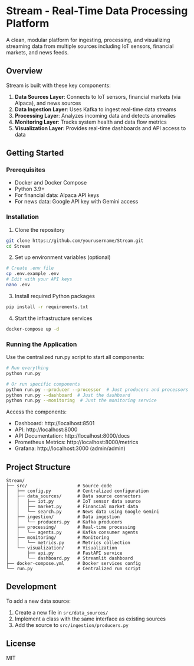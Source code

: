 # Stream - Real-Time Data Processing Platform

A clean, modular platform for ingesting, processing, and visualizing streaming data from multiple sources including IoT sensors, financial markets, and news feeds.

## Overview

Stream is built with these key components:

1. **Data Sources Layer**: Connects to IoT sensors, financial markets (via Alpaca), and news sources
2. **Data Ingestion Layer**: Uses Kafka to ingest real-time data streams
3. **Processing Layer**: Analyzes incoming data and detects anomalies
4. **Monitoring Layer**: Tracks system health and data flow metrics
5. **Visualization Layer**: Provides real-time dashboards and API access to data

## Getting Started

### Prerequisites

- Docker and Docker Compose
- Python 3.9+
- For financial data: Alpaca API keys
- For news data: Google API key with Gemini access

### Installation

1. Clone the repository
```bash
git clone https://github.com/yourusername/Stream.git
cd Stream
```

2. Set up environment variables (optional)
```bash
# Create .env file
cp .env.example .env
# Edit with your API keys
nano .env
```

3. Install required Python packages
```bash
pip install -r requirements.txt
```

4. Start the infrastructure services
```bash
docker-compose up -d
```

### Running the Application

Use the centralized run.py script to start all components:

```bash
# Run everything
python run.py

# Or run specific components
python run.py --producer --processor  # Just producers and processors
python run.py --dashboard  # Just the dashboard
python run.py --monitoring  # Just the monitoring service
```

Access the components:
- Dashboard: http://localhost:8501
- API: http://localhost:8000
- API Documentation: http://localhost:8000/docs
- Prometheus Metrics: http://localhost:8000/metrics
- Grafana: http://localhost:3000 (admin/admin)

## Project Structure

```
Stream/
├── src/                   # Source code
│   ├── config.py          # Centralized configuration
│   ├── data_sources/      # Data source connectors
│   │   ├── iot.py         # IoT sensor data source
│   │   ├── market.py      # Financial market data
│   │   └── search.py      # News data using Google Gemini
│   ├── ingestion/         # Data ingestion
│   │   └── producers.py   # Kafka producers
│   ├── processing/        # Real-time processing
│   │   └── agents.py      # Kafka consumer agents
│   ├── monitoring/        # Monitoring
│   │   └── metrics.py     # Metrics collection
│   └── visualization/     # Visualization
│       ├── api.py         # FastAPI service
│       └── dashboard.py   # Streamlit dashboard
├── docker-compose.yml     # Docker services config
└── run.py                 # Centralized run script
```

## Development

To add a new data source:

1. Create a new file in `src/data_sources/`
2. Implement a class with the same interface as existing sources
3. Add the source to `src/ingestion/producers.py`

## License

MIT